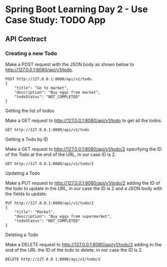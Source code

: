 # Spring Boot Learning Day 2 - Use Case Study: TODO App

## API Contract

### Creating a new Todo

Make a POST request with the JSON body as shown below to http://127.0.0.1:8080/api/v1/todo.

```
POST http://127.0.0.1:8080/api/v1/todo.
{
    "title": "Go to market",
    "description": "Buy eggs from market",
    "todoStatus": "NOT_COMPLETED"
}
```

Getting the list of todos

Make a GET request to http://127.0.0.1:8080/api/v1/todo to get all the todos.
```
GET http://127.0.0.1:8080/api/v1/todo
```

Getting a Todo by ID

Make a GET request to http://127.0.0.1:8080/api/v1/todo/2 specifying the ID of the Todo at the end of the URL, in our case ID is 2.

```
GET http://127.0.0.1:8080/api/v1/todo/2
```

Updating a Todo

Make a PUT request to http://127.0.0.1:8080/api/v1/todo/2 adding the ID of the todo to update in the URL, in our case the ID is 2 and a JSON body with the fields to update.

```
PUT http://127.0.0.1:8080/api/v1/todo/2
{
    "title": "Market",
    "description": "Buy eggs from supermarket",
    "todoStatus": "NOT_COMPLETED"
}
```

Deleting a Todo

Make a DELETE request to http://127.0.0.1:8080/api/v1/todo/2 adding to the end of the URL the ID of the todo to delete, in our case the ID is 2.

```
DELETE http://127.0.0.1:8080/api/v1/todo/2
```
